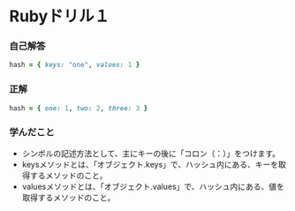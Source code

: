 # Rubyドリル１
### 自己解答
```ruby
hash = { keys: "one", values: 1 }
```

### 正解
```ruby
hash = { one: 1, two: 2, three: 3 }
```

### 学んだこと
- シンボルの記述方法として、主にキーの後に「コロン（：）」をつけます。
- keysメソッドとは、「オブジェクト.keys」で、ハッシュ内にある、キーを取得するメソッドのこと。
- valuesメソッドとは、「オブジェクト.values」で、ハッシュ内にある、値を取得するメソッドのこと。
